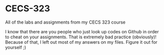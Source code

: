 # CECS-323
All of the labs and assignments from my CECS 323 course

I know that there are you people who just look up codes on Github in order to cheat on your assignments. That is extremely bad practice (obviously)! Because of that, I left out most of my answers on my files. Figure it out for yourself ;)
